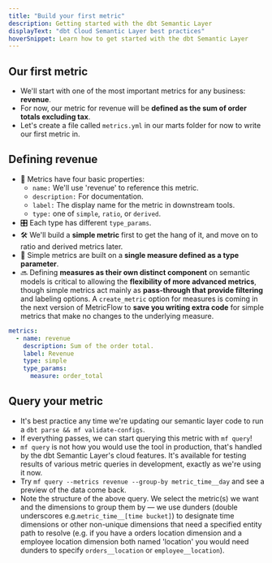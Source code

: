 ```yaml
---
title: "Build your first metric"
description: Getting started with the dbt Semantic Layer
displayText: "dbt Cloud Semantic Layer best practices"
hoverSnippet: Learn how to get started with the dbt Semantic Layer
---
```


## Our first metric

- We'll start with one of the most important metrics for any business: **revenue**.
- For now, our metric for revenue will be **defined as the sum of order totals excluding tax**.
- Let's create a file called `metrics.yml` in our marts folder for now to write our first metric in.

## Defining revenue

- 🔢 Metrics have four basic properties:
  - `name:` We'll use 'revenue' to reference this metric.
  - `description:` For documentation.
  - `label:` The display name for the metric in downstream tools.
  - `type:` one of `simple`, `ratio`, or `derived`.
- 🎛️ Each type has different `type_params`.
- 🛠️ We'll build a **simple metric** first to get the hang of it, and move on to ratio and derived metrics later.
- 📏 Simple metrics are built on a **single measure defined as a type parameter**.
- 🔜 Defining **measures as their own distinct component** on semantic models is critical to allowing the **flexibility of more advanced metrics**, though simple metrics act mainly as **pass-through that provide filtering** and labeling options. A `create_metric` option for measures is coming in the next version of MetricFlow to **save you writing extra code** for simple metrics that make no changes to the underlying measure.

```YAML
metrics:
  - name: revenue
    description: Sum of the order total.
    label: Revenue
    type: simple
    type_params:
      measure: order_total
```

## Query your metric

- It's best practice any time we're updating our semantic layer code to run a `dbt parse && mf validate-configs`.
- If everything passes, we can start querying this metric with `mf query`!
- `mf query` is not how you would use the tool in production, that's handled by the dbt Semantic Layer's cloud features. It's available for testing results of various metric queries in development, exactly as we're using it now.
- Try `mf query --metrics revenue --group-by metric_time__day` and see a preview of the data come back.
- Note the structure of the above query. We select the metric(s) we want and the dimensions to group them by — we use dunders (double underscores e.g.`metric_time__[time bucket]`) to designate time dimensions or other non-unique dimensions that need a specified entity path to resolve (e.g. if you have a orders location dimension and a employee location dimension both named 'location' you would need dunders to specify `orders__location` or `employee__location`).
